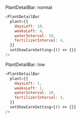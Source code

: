 PlantDetailBar: normal

```js
<PlantDetailBar
  plant={{
    daysLeft: 10,
    weeksLeft: 4,
    waterInterval: 10,
    fertilizerInterval: 4,
  }}
  setShowCareSetting={() => {}}
/>
```

PlantDetailBar: low

```js
<PlantDetailBar
  plant={{
    daysLeft: 1,
    weeksLeft: 1,
    waterInterval: 10,
    fertilizerInterval: 4,
  }}
  setShowCareSetting={() => {}}
/>
```
